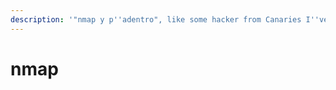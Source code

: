 ```yaml
---
description: '"nmap y p''adentro", like some hacker from Canaries I''ve learned from says.'
---
```


# nmap

